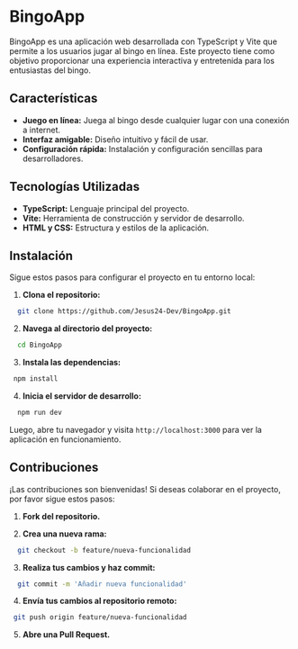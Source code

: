 # BingoApp

BingoApp es una aplicación web desarrollada con TypeScript y Vite que permite a los usuarios jugar al bingo en línea. Este proyecto tiene como objetivo proporcionar una experiencia interactiva y entretenida para los entusiastas del bingo.

## Características

- **Juego en línea:** Juega al bingo desde cualquier lugar con una conexión a internet.
- **Interfaz amigable:** Diseño intuitivo y fácil de usar.
- **Configuración rápida:** Instalación y configuración sencillas para desarrolladores.

## Tecnologías Utilizadas

- **TypeScript:** Lenguaje principal del proyecto.
- **Vite:** Herramienta de construcción y servidor de desarrollo.
- **HTML y CSS:** Estructura y estilos de la aplicación.

## Instalación

Sigue estos pasos para configurar el proyecto en tu entorno local:

1. **Clona el repositorio:**

 ```bash
   git clone https://github.com/Jesus24-Dev/BingoApp.git
```

2. **Navega al directorio del proyecto:**
    
```bash
  cd BingoApp
```
    
3. **Instala las dependencias:**
 ```bash
  npm install
```
    
4. **Inicia el servidor de desarrollo:**
```bash
  npm run dev
```
    
Luego, abre tu navegador y visita `http://localhost:3000` para ver la aplicación en funcionamiento.

## Contribuciones

¡Las contribuciones son bienvenidas! Si deseas colaborar en el proyecto, por favor sigue estos pasos:

1. **Fork del repositorio.**
    
2. **Crea una nueva rama:**
    
```bash
  git checkout -b feature/nueva-funcionalidad
```
    
3. **Realiza tus cambios y haz commit:**
    
```bash
  git commit -m 'Añadir nueva funcionalidad'
```
    
4. **Envía tus cambios al repositorio remoto:**
    
```bash
 git push origin feature/nueva-funcionalidad
```
    
    
5. **Abre una Pull Request.**
